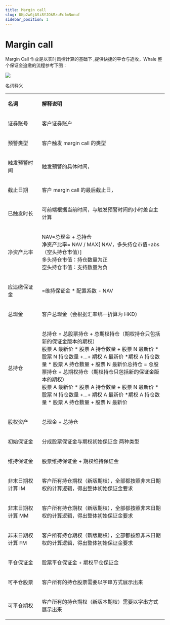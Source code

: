 ```yaml
---
title: Margin call
slug: UKp2wGjASi8YJOkMzuEcfmNonuf
sidebar_position: 1
---
```



# Margin call

Margin Call 作业是以实时风控计算的基础下 ,提供快捷的平仓与追收，Whale 整个保证金追缴的流程参考下图：

<img src="/assets/IEBebOkmhoqDUTxupIscT9IXnZf.jpeg" src-width="1510" src-height="1254" align="center"/>

名词释义

<table>
<colgroup>
<col width="159"/>
<col width="667"/>
</colgroup>
<tbody>
<tr>
<td><p><strong>名词</strong></p></td><td><p><strong>解释说明</strong></p></td></tr>
<tr>
<td><p>证券账号</p></td><td><p>客户证券账户</p></td></tr>
<tr>
<td><p>预警类型</p></td><td><p>客户触发 margin call 的类型</p></td></tr>
<tr>
<td><p>触发预警时间</p></td><td><p>触发预警的具体时间，</p></td></tr>
<tr>
<td><p>截止日期</p></td><td><p>客户 margin call 的最后截止日，</p></td></tr>
<tr>
<td><p>已触发时长</p></td><td><p>可前端根据当前时间，与触发预警时间的小时差自主计算</p></td></tr>
<tr>
<td><p>净资产比率</p></td><td><p>NAV=总现金 + 总持仓<br/>净资产比率= NAV / MAX[ NAV，多头持仓市值+abs（空头持仓市值）]<br/>多头持仓市值：持仓数量为正<br/>空头持仓市值：支持数量为负</p></td></tr>
<tr>
<td><p>应追缴保证金</p></td><td><p>=维持保证金 * 配置系数  -  NAV</p></td></tr>
<tr>
<td><p>总现金</p></td><td><p>客户总现金（会根据汇率统一折算为 HKD）</p></td></tr>
<tr>
<td><p>总持仓</p></td><td><p>总持仓 = 总股票持仓 + 总期权持仓（期权持仓只包括新的保证金版本的期权）<br/>股票 A 最新价 * 股票 A 持仓数量 + 股票 N 最新价 * 股票 N 持仓数量 +...+ 期权 A 最新价 *期权 A 持仓数量 * 股票 A 持仓数量 + 股票 N 最新价总持仓 = 总股票持仓 + 总期权持仓（期权持仓只包括新的保证金版本的期权）<br/>股票 A 最新价 * 股票 A 持仓数量 + 股票 N 最新价 * 股票 N 持仓数量 +...+  期权 A 最新价 *期权 A 持仓数量 * 股票 A 持仓数量 + 股票 N 最新价</p></td></tr>
<tr>
<td><p>股权资产</p></td><td><p>总现金 + 总持仓</p></td></tr>
<tr>
<td><p>初始保证金</p></td><td><p>分成股票保证金与期权初始保证金 两种类型</p></td></tr>
<tr>
<td><p>维持保证金</p></td><td><p>股票维持保证金 + 期权维持保证金</p></td></tr>
<tr>
<td><p>非末日期权计算 IM</p></td><td><p>客户所有持仓期权（新版期权），全部都按照非末日期权的计算逻辑，得出整体初始保证金要求</p></td></tr>
<tr>
<td><p>非末日期权计算 MM</p></td><td><p>客户所有持仓期权（新版期权），全部都按照非末日期权的计算逻辑，得出整体初始保证金要求</p></td></tr>
<tr>
<td><p>非末日期权计算 FM</p></td><td><p>客户所有持仓期权（新版期权），全部都按照非末日期权的计算逻辑，得出整体初始保证金要求</p></td></tr>
<tr>
<td><p>平仓保证金</p></td><td><p>股票平仓保证金 + 期权平仓保证金</p></td></tr>
<tr>
<td><p>可平仓股票</p></td><td><p>客户所有的持仓股票需要以字串方式展示出来</p></td></tr>
<tr>
<td><p>可平仓期权</p></td><td><p>客户所有的持仓期权（新版本期权）需要以字串方式展示出来</p></td></tr>
</tbody>
</table>

